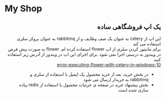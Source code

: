 <h1>My Shop</h1>
<h2 dir="rtl"> یک اپ فروشگاهی ساده</h2>
<div dir="rtl">
این اپ از celery به عنوان یک صف وظایف و از rabbitmq به عنوان بروکر سلری استفاده می کند
<br>
برای مانیتور کردن سلری از اپ flower استفاده کرده ام. flower به صورت پیش فرض در ویندوز به درستی اجرا نمی شود.
برای اجرای این اپ در ویندوز از آدرس زیر استفاده کنید
<br>
<a href="https://stackoverflow.com/questions/62975722/error-executing-flower-with-celery-in-windows-10">
error-executing-flower-with-celery-in-windows-10
</a>
<br>
<div>
<ul>
<li>
در بخش خرید، بعد از خرید محصول یک ایمیل با استفاده از سلری و rabbitmq به خریدار ارسال می شود
</li>
<li>
بخش پیشنهاد خرید در صفحه ی جزئیات محصول با استفاده از redis پیاده سازی شده است
</li>
</ul>
</div>
</div>